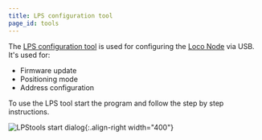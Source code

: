 ```yaml
---
title: LPS configuration tool
page_id: tools
---
```




 The [LPS configuration
tool](https://github.com/bitcraze/lps-tools) is used for configuring the
[Loco Node](https://store.bitcraze.io/collections/positioning/products/loco-positioning-node) via USB. It\'s used for:

-   Firmware update
-   Positioning mode
-   Address configuration

To use the LPS tool start the program and follow the step by step
instructions.


![LPStools start dialog](/images/lpstools_start_dialog.png){:.align-right width="400"}

